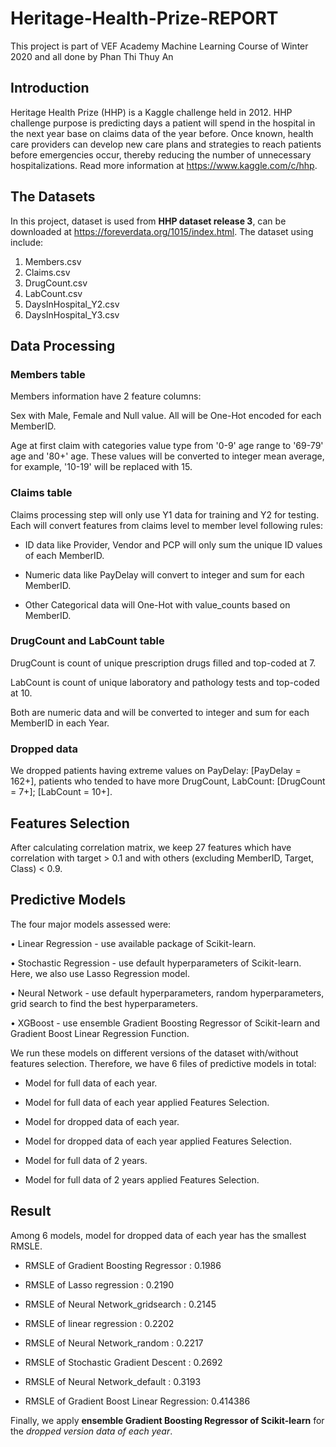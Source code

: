 # Heritage-Health-Prize-REPORT
This project is part of VEF Academy Machine Learning Course of Winter 2020 and all done by Phan Thi Thuy An
## Introduction
Heritage Health Prize (HHP) is a Kaggle challenge held in 2012. HHP challenge purpose is predicting days a patient will spend in the hospital in the next year base on claims data of the year before. Once known, health care providers can develop new care plans and strategies to reach patients before emergencies occur, thereby reducing the number of unnecessary hospitalizations. Read more information at https://www.kaggle.com/c/hhp.
## The Datasets
In this project, dataset is used from **HHP dataset release 3**, can be downloaded at https://foreverdata.org/1015/index.html.
The dataset using include:
1. Members.csv
2. Claims.csv
3. DrugCount.csv
4. LabCount.csv
5. DaysInHospital_Y2.csv
6. DaysInHospital_Y3.csv
## Data Processing
### Members table
Members information have 2 feature columns:

Sex with Male, Female and Null value. All will be One-Hot encoded for each MemberID.

Age at first claim with categories value type from '0-9' age range to '69-79' age and '80+' age. These values will be converted to integer mean average, for example, '10-19' will be replaced with 15.

### Claims table
Claims processing step will only use Y1 data for training and Y2 for testing. Each will convert features from claims level to member level following rules:

- ID data like Provider, Vendor and PCP will only sum the unique ID values of each MemberID.

- Numeric data like PayDelay will convert to integer and sum for each MemberID.

- Other Categorical data will One-Hot with value_counts based on MemberID.

### DrugCount and LabCount table
DrugCount is count of unique prescription drugs filled and top-coded at 7.

LabCount is count of unique laboratory and pathology tests and top-coded at 10.

Both are numeric data and will be converted to integer and sum for each MemberID in each Year.

### Dropped data
We dropped patients having extreme values on PayDelay: [PayDelay = 162+], patients who tended to have more DrugCount, LabCount: [DrugCount = 7+]; [LabCount = 10+].

## Features Selection 
After calculating correlation matrix, we keep 27 features which have correlation with target > 0.1 and with others (excluding MemberID, Target, Class) < 0.9.

## Predictive Models
The four major models assessed were:

• Linear Regression - use available package of Scikit-learn.

• Stochastic Regression - use default hyperparameters of Scikit-learn. Here, we also use Lasso Regression model.

• Neural Network - use default hyperparameters, random hyperparameters, grid search to find the best hyperparameters.

• XGBoost - use ensemble Gradient Boosting Regressor of Scikit-learn and Gradient Boost Linear Regression Function.

We run these models on different versions of the dataset with/without features selection. Therefore, we have 6 files of predictive models in total:

- Model for full data of each year.

- Model for full data of each year applied Features Selection.

- Model for dropped data of each year.

- Model for dropped data of each year applied Features Selection.

- Model for full data of 2 years.

- Model for full data of 2 years applied Features Selection.
 ## Result
Among 6 models, model for dropped data of each year has the smallest RMSLE.

* RMSLE of Gradient Boosting Regressor : 0.1986

* RMSLE of Lasso regression : 0.2190

* RMSLE of Neural Network_gridsearch : 0.2145

* RMSLE of linear regression : 0.2202 

* RMSLE of Neural Network_random : 0.2217

* RMSLE of Stochastic Gradient Descent : 0.2692

* RMSLE of Neural Network_default : 0.3193

* RMSLE of Gradient Boost Linear Regression: 0.414386

Finally, we apply **ensemble Gradient Boosting Regressor of Scikit-learn** for the *dropped version data of each year*.
